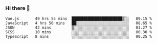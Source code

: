 ### Hi there 👋

<!--
**xin-code/Xin-code** is a ✨ _special_ ✨ repository because its `README.md` (this file) appears on your GitHub profile.

Here are some ideas to get you started:
<!--START_SECTION:waka-->
```text
Vue.js       49 hrs 55 mins  ██████████████████████▒░░   89.15 % 
JavaScript   4 hrs 50 mins   ██░░░░░░░░░░░░░░░░░░░░░░░   08.65 % 
JSON         42 mins         ▒░░░░░░░░░░░░░░░░░░░░░░░░   01.27 % 
SCSS         10 mins         ░░░░░░░░░░░░░░░░░░░░░░░░░   00.30 % 
TypeScript   8 mins          ░░░░░░░░░░░░░░░░░░░░░░░░░   00.25 % 
```
<!--END_SECTION:waka-->
